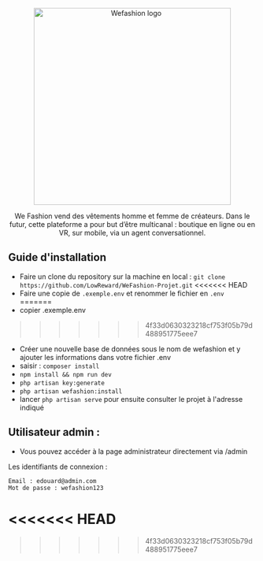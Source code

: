 <p align="center"><a href="#" target="_blank"><img src="https://seeklogo.com/images/W/WE_Fashion-logo-AE6F8295EF-seeklogo.com.png" width="400" alt="Wefashion logo"></a></p>
<p align="center">We Fashion vend des vêtements homme et femme de créateurs.
Dans le futur, cette plateforme a pour but d’être multicanal : boutique en ligne ou en VR, sur 
mobile, via un agent conversationnel.</p>


## Guide d'installation

- Faire un clone du repository sur la machine en local : `git clone https://github.com/LowReward/WeFashion-Projet.git`
<<<<<<< HEAD
- Faire une copie de `.exemple.env` et renommer le fichier en `.env`
=======
- copier .exemple.env
>>>>>>> 4f33d0630323218cf753f05b79d488951775eee7
- Créer une nouvelle base de données sous le nom de wefashion et y ajouter les informations dans votre fichier .env
- saisir : `composer install`
- `npm install && npm run dev`
- `php artisan key:generate`
- `php artisan wefashion:install`
- lancer `php artisan serve` pour ensuite consulter le projet à l'adresse indiqué

## Utilisateur admin :
- Vous pouvez accéder à la page administrateur directement via /admin

Les identifiants de connexion :
```
Email : edouard@admin.com
Mot de passe : wefashion123
```
<<<<<<< HEAD
=======

>>>>>>> 4f33d0630323218cf753f05b79d488951775eee7
